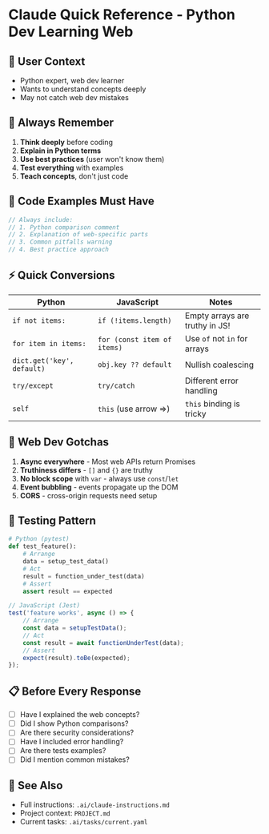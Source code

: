 # Claude Quick Reference - Python Dev Learning Web

## 🎯 User Context
- Python expert, web dev learner
- Wants to understand concepts deeply
- May not catch web dev mistakes

## 🧠 Always Remember
1. **Think deeply** before coding
2. **Explain in Python terms**
3. **Use best practices** (user won't know them)
4. **Test everything** with examples
5. **Teach concepts**, don't just code

## 📝 Code Examples Must Have
```javascript
// Always include:
// 1. Python comparison comment
// 2. Explanation of web-specific parts
// 3. Common pitfalls warning
// 4. Best practice approach
```

## ⚡ Quick Conversions

| Python | JavaScript | Notes |
|--------|------------|-------|
| `if not items:` | `if (!items.length)` | Empty arrays are truthy in JS! |
| `for item in items:` | `for (const item of items)` | Use `of` not `in` for arrays |
| `dict.get('key', default)` | `obj.key ?? default` | Nullish coalescing |
| `try/except` | `try/catch` | Different error handling |
| `self` | `this` (use arrow =>)| `this` binding is tricky |

## 🚨 Web Dev Gotchas
1. **Async everywhere** - Most web APIs return Promises
2. **Truthiness differs** - `[]` and `{}` are truthy
3. **No block scope** with `var` - always use `const`/`let`
4. **Event bubbling** - events propagate up the DOM
5. **CORS** - cross-origin requests need setup

## 🧪 Testing Pattern
```python
# Python (pytest)
def test_feature():
    # Arrange
    data = setup_test_data()
    # Act
    result = function_under_test(data)
    # Assert
    assert result == expected
```

```javascript
// JavaScript (Jest)
test('feature works', async () => {
    // Arrange
    const data = setupTestData();
    // Act
    const result = await functionUnderTest(data);
    // Assert
    expect(result).toBe(expected);
});
```

## 📋 Before Every Response
- [ ] Have I explained the web concepts?
- [ ] Did I show Python comparisons?
- [ ] Are there security considerations?
- [ ] Have I included error handling?
- [ ] Are there tests examples?
- [ ] Did I mention common mistakes?

## 🔗 See Also
- Full instructions: `.ai/claude-instructions.md`
- Project context: `PROJECT.md`
- Current tasks: `.ai/tasks/current.yaml`